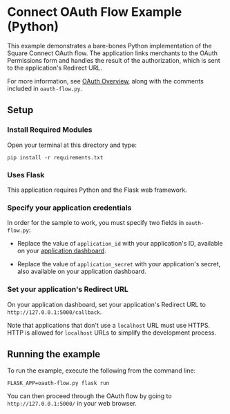 # Connect OAuth Flow Example (Python)

This example demonstrates a bare-bones Python implementation of the Square Connect OAuth flow. The application links merchants to the OAuth Permissions form and handles the result of the authorization, which is sent to the application's Redirect URL.

For more information, see [OAuth Overview](https://docs.connect.squareup.com/api/oauth#oauth-overview), along with the comments included in `oauth-flow.py`.

## Setup

### Install Required Modules
Open your terminal at this directory and type:
```
pip install -r requirements.txt
```

### Uses Flask

This application requires Python and the Flask web framework.

### Specify your application credentials

In order for the sample to work, you must specify two fields in `oauth-flow.py`:

* Replace the value of `application_id` with your application's ID, available on your
[application dashboard](https://developer.squareup.com/apps).

* Replace the value of `application_secret` with your application's secret, also available on your application dashboard.

### Set your application's Redirect URL

On your application dashboard, set your application's Redirect URL to `http://127.0.0.1:5000/callback`.

Note that applications that don't use a `localhost` URL must use HTTPS. HTTP is allowed for `localhost` URLs to simplify the development process.

## Running the example

To run the example, execute the following from the command line:

    FLASK_APP=oauth-flow.py flask run

You can then proceed through the OAuth flow by going to `http://127.0.0.1:5000/` in your web browser.
